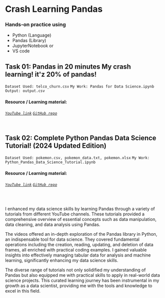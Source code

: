 # Crash Learning Pandas

### Hands-on practice using 
- Python (Language)
- Pandas (Library)
- JupyterNotebook or
- VS code

## Task 01: Pandas in 20 minutes My crash learning! it'z 20% of pandas!

`` Dataset Used: telco_churn.csv `` 
`` My Work: Pandas for Data Science.ipynb ``
`` Output: output.csv ``
 <br>
#### Resource / Learning material:
*[`` YouTube link ``](https://youtu.be/tRKeLrwfUgU?si=Q0WD4FP84cBRW1Sz)* 
*[`` GitHub repo ``](https://github.com/nicknochnack/Pandasin20Minutes)* 

<br>

## Task 02: Complete Python Pandas Data Science Tutorial! (2024 Updated Edition)
`` Dataset Used: pokemon.csv, pokemon_data.txt, pokemon.xlsx `` 
`` My Work: Python_Pandas_Data_Science_Tutorial.ipynb ``
<br>
#### Resource / Learning material:
*[`` YouTube link ``](https://youtu.be/2uvysYbKdjM?si=GCVOSJgiNSoOtNZ0)* 
*[`` GitHub repo ``](https://github.com/KeithGalli/complete-pandas-tutorial)* 

<br><br>

I enhanced my data science skills by learning Pandas through a variety of tutorials from different YouTube channels. These tutorials provided a comprehensive overview of essential concepts such as data manipulation, data cleaning, and data analysis using Pandas. <br>

The videos offered an in-depth exploration of the Pandas library in Python, an indispensable tool for data science. They covered fundamental operations including the creation, reading, updating, and deletion of data frames, all enriched with practical coding examples. I gained valuable insights into effectively managing tabular data for analysis and machine learning, significantly enhancing my data science skills. <br>

The diverse range of tutorials not only solidified my understanding of Pandas but also equipped me with practical skills to apply in real-world data science projects. This curated learning journey has been instrumental in my growth as a data scientist, providing me with the tools and knowledge to excel in this field.



